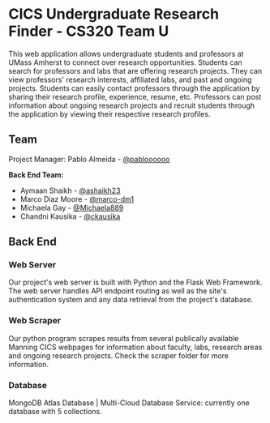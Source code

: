 
# CICS Undergraduate Research Finder - CS320 Team U

This web application allows undergraduate students and professors at UMass Amherst to connect over research opportunities. Students can search for professors and labs that are offering research projects. They can view professors' research interests, affiliated labs, and past and ongoing projects. Students can easily contact professors through the application by sharing their research profile, experience, resume, etc. Professors can post information about ongoing research projects and recruit students through the application by viewing their respective research profiles.


## Team
Project Manager: Pablo Almeida - [@pabloooooo](https://www.github.com/pabloooooo)

**Back End Team:**
- Aymaan Shaikh - [@ashaikh23](https://www.github.com/ashaikh23)
- Marco Diaz Moore - [@marco-dm1](https://www.github.com/marco-dm1)
- Michaela Gay - [@Michaela889](https://www.github.com/Michaela889)
- Chandni Kausika - [@ckausika](https://www.github.com/ckausika)

## Back End
### Web Server
Our project's web server is built with Python and the Flask Web Framework. The web server handles API endpoint routing as well as the site's authentication system and any data retrieval from the project's database.

### Web Scraper
Our python program scrapes results from several publically available Manning CICS webpages for information about faculty, labs, research areas and ongoing research projects. Check the scraper folder for more information.

### Database
MongoDB Atlas Database | Multi-Cloud Database Service: currently one database with 5 collections.
